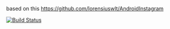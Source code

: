 based on this https://github.com/lorensiuswlt/AndroidInstagram

[![Build Status](https://secure.travis-ci.org/syllogismos/AndroidInstagram.svg)](http://travis-ci.org/syllogismos/AndroidInstagram)